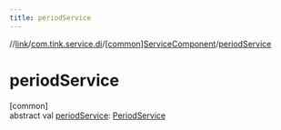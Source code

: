 ```yaml
---
title: periodService
---
```

//[link](../../../index.html)/[com.tink.service.di](../index.html)/[[common]ServiceComponent](index.html)/[periodService](period-service.html)



# periodService



[common]\
abstract val [periodService](period-service.html): [PeriodService](../../com.tink.service.time/[common]-period-service/index.html)




